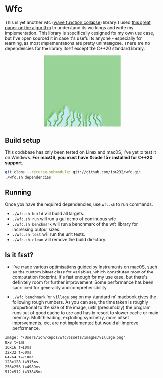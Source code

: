 # Wfc

This is yet another wfc ([wave function collapse](https://github.com/mxgmn/WaveFunctionCollapse)) library. I used [this great paper on the algorithm](https://escholarship.org/uc/item/3rm1w0mn) to understand its workings and write my implementation. This library is specifically designed for my own use case, but I've open sourced it in case it's useful to anyone - especially for learning, as most implementations are pretty unintelligible. There are no dependencies for the library itself except the C++20 standard library.

<p align="center"><img alt="demo" src="./.github/assets/wfc.gif"></p>

## Build setup

This codebase has only been tested on Linux and macOS, I've yet to test it on Windows.
**For macOS, you must have Xcode 15+ installed for C++20 support.**

```bash
git clone --recurse-submodules git://github.com/ion232/wfc.git
./wfc.sh dependencies
```

## Running

Once you have the required dependencies, use `wfc.sh` to run commands.

- `./wfc.sh build` will build all targets.
- `./wfc.sh run` will run a gui demo of continuous wfc.
- `./wfc.sh benchmark` will run a benchmark of the wfc library for increasing output sizes.
- `./wfc.sh test` will run the unit tests.
- `./wfc.sh clean` will remove the build directory.

## Is it fast?

- I've made various optimisations guided by Instruments on macOS, such as the custom bitset class for variables, which constitutes most of the computation footprint. It's fast enough for my use case, but there's definitely room for further improvement. Some performance has been sacrificed for generality and comprehensibility.

- `./wfc benchmark` for `village.png` on my standard m1 macbook gives the following rough numbers. As you can see, the time taken is roughly proportional to the size of the image, until (presumably) the program runs out of good cache to use and has to resort to slower cache or main memory. Multithreading, exploiting symmetry, more bitset improvements, etc, are not implemented but would all improve performance.
```
Image: "/Users/ion/Repos/wfc/assets/images/village.png"
8x8 t=1ms
16x16 t=10ms
32x32 t=50ms
64x64 t=210ms
128x128 t=915ms
256x256 t=4989ms
512x512 t=33845ms
```
